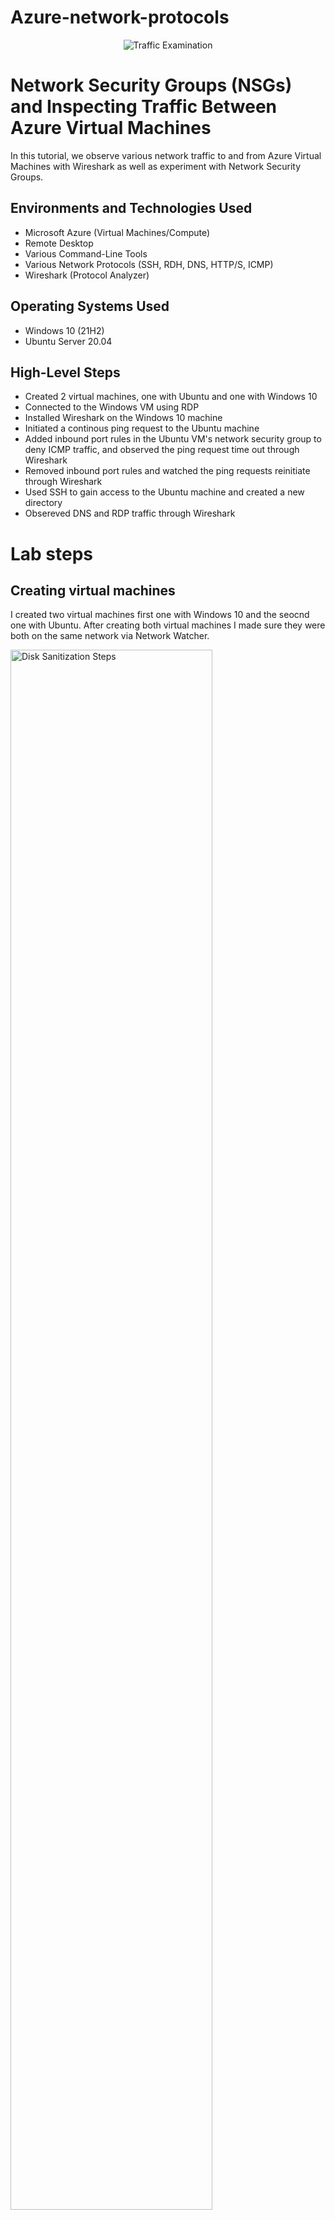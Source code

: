 # Azure-network-protocols

<p align="center">
<img src="https://i.imgur.com/Ua7udoS.png" alt="Traffic Examination"/>
</p>

<h1>Network Security Groups (NSGs) and Inspecting Traffic Between Azure Virtual Machines</h1>
In this tutorial, we observe various network traffic to and from Azure Virtual Machines with Wireshark as well as experiment with Network Security Groups. <br />



<h2>Environments and Technologies Used</h2>

- Microsoft Azure (Virtual Machines/Compute)
- Remote Desktop
- Various Command-Line Tools
- Various Network Protocols (SSH, RDH, DNS, HTTP/S, ICMP)
- Wireshark (Protocol Analyzer)

<h2>Operating Systems Used </h2>

- Windows 10 (21H2)
- Ubuntu Server 20.04

<h2>High-Level Steps</h2>

- Created 2 virtual machines, one with Ubuntu and one with Windows 10
- Connected to the Windows VM using RDP
- Installed Wireshark on the Windows 10 machine
- Initiated a continous ping request to the Ubuntu machine 
- Added inbound port rules in the Ubuntu VM's network security group to deny ICMP traffic, and observed the ping request time out through Wireshark
- Removed inbound port rules and watched the ping requests reinitiate through Wireshark
- Used SSH to gain access to the Ubuntu machine and created a new directory
- Obsereved DNS and RDP traffic through Wireshark

<h1>Lab steps </h1>
<h2>Creating virtual machines</h2>
<p>
 I created two virtual machines first one with Windows 10 and the seocnd one with Ubuntu. After creating both virtual machines I made sure they were both on the same network via Network Watcher.
</p>
<img src="https://i.imgur.com/YK94SIh.png" height="80%" width="80%" alt="Disk Sanitization Steps"/>
</p>

<br />

<h2>Environment setup</h2>
<p>
Before starting the lab I had to installed Wireshark. Once Wireshark was downloaded I was able to observe network traffic and I was also able to filter ports by using the filter bar. For example, I filtered ICMP(Internet Control Message Protocol) and was able to view traffic between both of my virtual machines when I sent ping requests to the Ubuntu VM. After viewing one ping request I sent a continous ping request to the Ubuntu VM.
</p>
<br />

<p>
<img src="https://i.imgur.com/SDL7FsW.png" height="80%" width="80%" alt="Disk Sanitization Steps"/>
</p>
<br />
<h2>Blocking inbound ports with port security rules</h2>
<p>
The next step of my project was to stop the continous ping requests from my windows VM. I did this by adjusting the inbound port rules for my Ubuntu VM via the Network Security Group settings and I denied traffic from the ICMP port. After observing the ping requests time out because of the changes I to the inbound port rules I changed the settings back to allow inbound traffic from ICMP.
</p>
<img src="https://i.imgur.com/vbtVvOi.png" width="80%" alt="Disk Sanitization Steps"/>
<br />
<h2>Other port practice</h2>
<h3>Connecting with SSH</h3>
<img src="https://i.imgur.com/4RHnH8G.png" width="80%" alt="Disk Sanitization Steps"/>
<h3>DNS traffic monitoring</h3>
<img src="https://i.imgur.com/UB7QZNv.png" width="80%" alt="dns"/>
<p>
I used nslookup to send a DNS query to google and observed the response through wireshark. I made a DNS query to google and recieved a response containing an IPv6 and IPv4 addresses.
<br />
<h2>Alternative method to filter ports via Wireshark</h2>
<p>
 I also learned a different method to filter ports in Wireshark. The other way to filter ports is by typing the network protocol and the port you are wanting to filter. I have listed examples below:
</p>

- tcp.port == 22
- udp.port == 53
